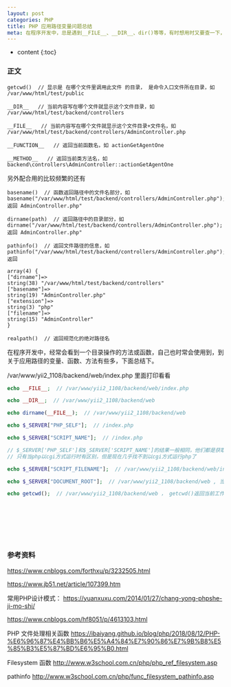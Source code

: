 ```yaml
---
layout: post
categories: PHP
title: PHP 应用路径变量问题总结
meta: 在程序开发中，总是遇到__FILE__、__DIR__、dir()等等，有时想用时又要查一下，所以这里总结下。
---
```

* content
{:toc}

### 正文

```
getcwd()  // 显示是 在哪个文件里调用此文件 的目录， 是命令入口文件所在目录，如  /var/www/html/test/public

__DIR__   // 当前内容写在哪个文件就显示这个文件目录，如 /var/www/html/test/backend/controllers

__FILE__   // 当前内容写在哪个文件就显示这个文件目录+文件名，如 /var/www/html/test/backend/controllers/AdminController.php

__FUNCTION__   // 返回当前函数名，如 actionGetAgentOne

__METHOD__   // 返回当前类方法名，如 backend\controllers\AdminController::actionGetAgentOne
```

另外配合用的比较频繁的还有 
```
basename()  // 函数返回路径中的文件名部分，如 basename("/var/www/html/test/backend/controllers/AdminController.php"); 返回 AdminController.php"

dirname(path)  // 返回路径中的目录部分，如 dirname("/var/www/html/test/backend/controllers/AdminController.php"); 返回 AdminController.php"

pathinfo()  // 返回文件路径的信息，如 pathinfo("/var/www/html/test/backend/controllers/AdminController.php"); 返回

array(4) {
["dirname"]=>
string(38) "/var/www/html/test/backend/controllers"
["basename"]=>
string(19) "AdminController.php"
["extension"]=>
string(3) "php"
["filename"]=>
string(15) "AdminController"
}

realpath()  // 返回规范化的绝对路径名
```

在程序开发中，经常会看到一个目录操作的方法或函数，自己也时常会使用到，到关于应用路径的变量、函数、方法有些多，下面总结下。

/var/www/yii2_1108/backend/web/index.php 里面打印看看

```php
echo __FILE__;  // /var/www/yii2_1108/backend/web/index.php

echo __DIR__;  // /var/www/yii2_1108/backend/web

echo dirname(__FILE__);  // /var/www/yii2_1108/backend/web

echo $_SERVER["PHP_SELF"];  // /index.php 

echo $_SERVER["SCRIPT_NAME"];  // /index.php

// $_SERVER['PHP_SELF']和$_SERVER['SCRIPT_NAME']的结果一般相同，他们都是获取当前脚本的文件名,
// 只有当php以cgi方式运行时有区别，但是现在几乎找不到以cgi方式运行php了

echo $_SERVER["SCRIPT_FILENAME"];  // /var/www/yii2_1108/backend/web/index.php , 当前执行脚本的绝对路径。记住，在CLI方式运行php是获取不到的

echo $_SERVER["DOCUMENT_ROOT"];  // /var/www/yii2_1108/backend/web , 当前运行脚本所在的文档根目录，在服务器配置文件中定义

echo getcwd();  // /var/www/yii2_1108/backend/web ， getcwd()返回当前工作目录
```


<br/><br/><br/><br/><br/>
### 参考资料

<https://www.cnblogs.com/forthxu/p/3232505.html>

<https://www.jb51.net/article/107399.htm>

常用PHP设计模式： <https://yuanxuxu.com/2014/01/27/chang-yong-phpshe-ji-mo-shi/>

<https://www.cnblogs.com/hf8051/p/4613103.html>

PHP 文件处理相关函数 <https://ibaiyang.github.io/blog/php/2018/08/12/PHP-%E6%96%87%E4%BB%B6%E5%A4%84%E7%90%86%E7%9B%B8%E5%85%B3%E5%87%BD%E6%95%B0.html>

Filesystem 函数 <http://www.w3school.com.cn/php/php_ref_filesystem.asp>

pathinfo <http://www.w3school.com.cn/php/func_filesystem_pathinfo.asp>
